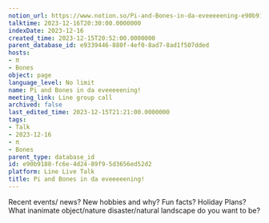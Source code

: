 ```yaml
---
notion_url: https://www.notion.so/Pi-and-Bones-in-da-eveeeeening-e90b9188fc6e4d2489f95d3656ed52d2
talktime: 2023-12-16T20:30:00.0000000
indexDate: 2023-12-16
created_time: 2023-12-15T20:52:00.0000000
parent_database_id: e9339446-880f-4ef0-8ad7-8ad1f507dded
hosts:
- π
- Bones
object: page
language_level: No limit
name: Pi and Bones in da eveeeeening!
meeting_link: Line group call
archived: false
last_edited_time: 2023-12-15T21:21:00.0000000
tags:
- Talk
- 2023-12-16
- π
- Bones
parent_type: database_id
id: e90b9188-fc6e-4d24-89f9-5d3656ed52d2
platform: Line Live Talk
title: Pi and Bones in da eveeeeening!
---
```



Recent events/ news?
New hobbies and why?
Fun facts? 
Holiday Plans?
What inanimate object/nature disaster/natural landscape do you want to be?























